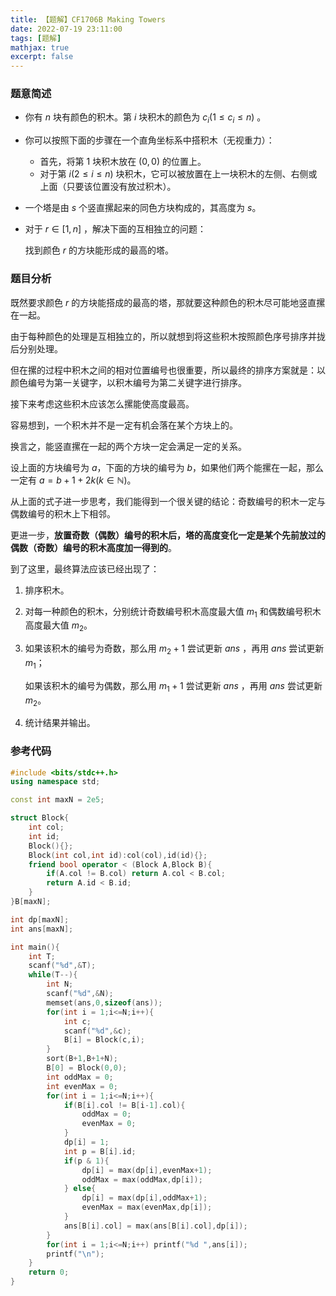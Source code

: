 ```yaml
---
title: 【题解】CF1706B Making Towers
date: 2022-07-19 23:11:00
tags: [题解]
mathjax: true
excerpt: false
---
```




### 题意简述

- 你有 $n$ 块有颜色的积木。第 $i$ 块积木的颜色为 $c_i(1\leq c_i \leq n)$ 。

- 你可以按照下面的步骤在一个直角坐标系中搭积木（无视重力）：

  - 首先，将第 $1$ 块积木放在 $(0,0)$ 的位置上。
  - 对于第 $i(2\leq i \leq n)$ 块积木，它可以被放置在上一块积木的左侧、右侧或上面（只要该位置没有放过积木）。

- 一个塔是由 $s$ 个竖直摞起来的同色方块构成的，其高度为 $s$。

- 对于 $r \in [1,n]$ ，解决下面的互相独立的问题：

  找到颜色 $r$ 的方块能形成的最高的塔。

### 题目分析

既然要求颜色 $r$ 的方块能搭成的最高的塔，那就要这种颜色的积木尽可能地竖直摞在一起。

由于每种颜色的处理是互相独立的，所以就想到将这些积木按照颜色序号排序并拢后分别处理。

但在摞的过程中积木之间的相对位置编号也很重要，所以最终的排序方案就是：以颜色编号为第一关键字，以积木编号为第二关键字进行排序。

接下来考虑这些积木应该怎么摞能使高度最高。

容易想到，一个积木并不是一定有机会落在某个方块上的。

换言之，能竖直摞在一起的两个方块一定会满足一定的关系。

设上面的方块编号为 $a$，下面的方块的编号为 $b$，如果他们两个能摞在一起，那么一定有 $a=b+1+2k(k\in\mathbb{N})$。

从上面的式子进一步思考，我们能得到一个很关键的结论：奇数编号的积木一定与偶数编号的积木上下相邻。

更进一步，**放置奇数（偶数）编号的积木后，塔的高度变化一定是某个先前放过的偶数（奇数）编号的积木高度加一得到的**。

到了这里，最终算法应该已经出现了：

1. 排序积木。

2. 对每一种颜色的积木，分别统计奇数编号积木高度最大值 $m_1$ 和偶数编号积木高度最大值 $m_2$。

3. 如果该积木的编号为奇数，那么用 $m_2+1$ 尝试更新 $ans$ ，再用 $ans$ 尝试更新 $m_1$；

   如果该积木的编号为偶数，那么用 $m_1+1$ 尝试更新 $ans$ ，再用 $ans$ 尝试更新 $m_2$。

4. 统计结果并输出。



### 参考代码

```cpp
#include <bits/stdc++.h>
using namespace std;

const int maxN = 2e5;

struct Block{
    int col;
    int id;
    Block(){};
    Block(int col,int id):col(col),id(id){};
    friend bool operator < (Block A,Block B){
        if(A.col != B.col) return A.col < B.col;
        return A.id < B.id;
    }
}B[maxN];

int dp[maxN];
int ans[maxN];

int main(){
    int T;
    scanf("%d",&T);
    while(T--){
        int N;
        scanf("%d",&N);
        memset(ans,0,sizeof(ans));
        for(int i = 1;i<=N;i++){
            int c;
            scanf("%d",&c);
            B[i] = Block(c,i);
        }
        sort(B+1,B+1+N);
        B[0] = Block(0,0);
        int oddMax = 0;
        int evenMax = 0;
        for(int i = 1;i<=N;i++){
            if(B[i].col != B[i-1].col){
                oddMax = 0;
                evenMax = 0;
            }
            dp[i] = 1;
            int p = B[i].id;
            if(p & 1){
                dp[i] = max(dp[i],evenMax+1);
                oddMax = max(oddMax,dp[i]);
            } else{
                dp[i] = max(dp[i],oddMax+1);
                evenMax = max(evenMax,dp[i]);
            }
            ans[B[i].col] = max(ans[B[i].col],dp[i]);
        }
        for(int i = 1;i<=N;i++) printf("%d ",ans[i]);
        printf("\n");
    }
    return 0;
}
```
